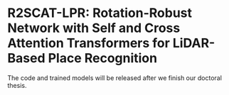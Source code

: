 # R2SCAT-LPR: Rotation-Robust Network with Self and Cross Attention Transformers for LiDAR-Based Place Recognition
The code and trained models will be released after we finish our doctoral thesis.
